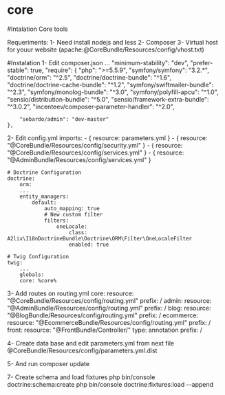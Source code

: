 # core
#Intalation Core tools

Requeriments:
1- Need install nodejs and less
2- Composer
3- Virtual host for youur website (apache:@CoreBundle/Resources/config/vhost.txt)

#Instalation
1- Edit composer.json
    ...
    "minimum-stability": "dev", 
    "prefer-stable": true,
    "require": {
        "php": ">=5.5.9",
        "symfony/symfony": "3.2.*",
        "doctrine/orm": "^2.5",
        "doctrine/doctrine-bundle": "^1.6",
        "doctrine/doctrine-cache-bundle": "^1.2",
        "symfony/swiftmailer-bundle": "^2.3",
        "symfony/monolog-bundle": "^3.0",
        "symfony/polyfill-apcu": "^1.0",
        "sensio/distribution-bundle": "^5.0",
        "sensio/framework-extra-bundle": "^3.0.2",
        "incenteev/composer-parameter-handler": "^2.0",
        
        "sebardo/admin": "dev-master"
    },

2- Edit config.yml
	imports:
	    - { resource: parameters.yml }
	    - { resource: "@CoreBundle/Resources/config/security.yml" }
	    - { resource: "@CoreBundle/Resources/config/services.yml" }
	    - { resource: "@AdminBundle/Resources/config/services.yml" }

	# Doctrine Configuration
	doctrine:
	    orm:
		...
		entity_managers:
		    default:
		        auto_mapping: true
		        # New custom filter
		        filters:
		            oneLocale:
		                class: A2lix\I18nDoctrineBundle\Doctrine\ORM\Filter\OneLocaleFilter
		                enabled: true

	# Twig Configuration
	twig:
	    ...
	    globals:
		core: %core%

3- Add routes on routing.yml
	core:
	    resource: "@CoreBundle/Resources/config/routing.yml"
	    prefix:   /
	admin:
	    resource: "@AdminBundle/Resources/config/routing.yml"
	    prefix:   /
	blog:
	    resource: "@BlogBundle/Resources/config/routing.yml"
	    prefix:   /
	ecommerce:
	    resource: "@EcommerceBundle/Resources/config/routing.yml"
	    prefix:   /
	front:
	    resource: "@FrontBundle/Controller/"
	    type:     annotation
	    prefix:   /


4- Create data base and edit parameters.yml from next file
@CoreBundle/Resources/config/parameters.yml.dist

5- And run
composer update

7- Create schema and load fixtures
php bin/console doctrine:schema:create
php bin/console doctrine:fixtures:load --append



